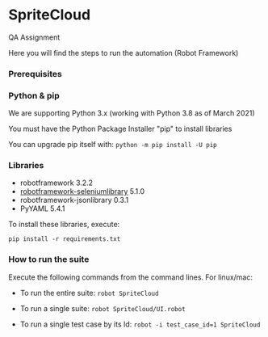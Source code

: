 # SpriteCloud
QA Assignment

Here you will find the steps to run the automation (Robot Framework)

### Prerequisites

### Python & pip
We are supporting Python 3.x (working with Python 3.8 as of March 2021)


You must have the Python Package Installer "pip" to install libraries

You can upgrade pip itself with:
```python -m pip install -U pip```

### Libraries
- robotframework 3.2.2
- [robotframework-seleniumlibrary](https://robotframework.org/SeleniumLibrary/SeleniumLibrary.html) 5.1.0
- robotframework-jsonlibrary 0.3.1
- PyYAML  5.4.1 

To install these libraries, execute:

```pip install -r requirements.txt```

### How to run the suite

Execute the following commands from the command lines. For linux/mac: 

- To run the entire suite: ```robot SpriteCloud``` 

- To run a single suite: ```robot SpriteCloud/UI.robot```

- To run a single test case by its Id: ```robot -i test_case_id=1 SpriteCloud```
